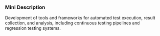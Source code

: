 ### Mini Description

Development of tools and frameworks for automated test execution, result collection, and analysis, including continuous testing pipelines and regression testing systems.
